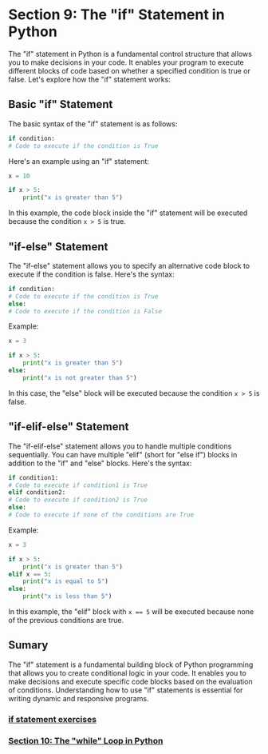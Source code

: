 # Section 9: The "if" Statement in Python

The "if" statement in Python is a fundamental control structure that allows you to make decisions in your code. It
enables your program to execute different blocks of code based on whether a specified condition is true or false. Let's
explore how the "if" statement works:

## Basic "if" Statement

The basic syntax of the "if" statement is as follows:

```python
if condition:
# Code to execute if the condition is True
```    

Here's an example using an "if" statement:

```python
x = 10

if x > 5:
    print("x is greater than 5")
```

In this example, the code block inside the "if" statement will be executed because the condition `x > 5` is true.

## "if-else" Statement

The "if-else" statement allows you to specify an alternative code block to execute if the condition is false. Here's the
syntax:

```python
if condition:
# Code to execute if the condition is True
else:
# Code to execute if the condition is False
```

Example:

```python
x = 3

if x > 5:
    print("x is greater than 5")
else:
    print("x is not greater than 5")
```

In this case, the "else" block will be executed because the condition `x > 5` is false.

## "if-elif-else" Statement

The "if-elif-else" statement allows you to handle multiple conditions sequentially. You can have multiple "elif" (short
for "else if") blocks in addition to the "if" and "else" blocks. Here's the syntax:

```python
if condition1:
# Code to execute if condition1 is True
elif condition2:
# Code to execute if condition2 is True
else:
# Code to execute if none of the conditions are True
```

Example:

```python
x = 3

if x > 5:
    print("x is greater than 5")
elif x == 5:
    print("x is equal to 5")
else:
    print("x is less than 5")
```

In this example, the "elif" block with `x == 5` will be executed because none of the previous conditions are true.

## Sumary

The "if" statement is a fundamental building block of Python programming that allows you to create conditional logic in
your code. It enables you to make decisions and execute specific code blocks based on the evaluation of conditions.
Understanding how to use "if" statements is essential for writing dynamic and responsive programs.

### [if statement exercises][1]
### [Section 10: The "while" Loop in Python][2]


[1]: ../python_exercises/09_if_statement.py
[2]: ./10_while_loop.md